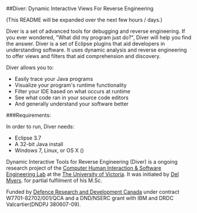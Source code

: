 ##Diver:  Dynamic Interactive Views For Reverse Engineering

(This README will be expanded over the next few hours / days.)

Diver is a set of advanced tools for debugging and reverse engineering. If you ever wondered, "What did my program just do?", Diver will help you find the answer.  Diver is a set of Eclipse plugins that aid developers in understanding software. It uses dynamic analysis and reverse engineering to offer views and filters that aid comprehension and discovery.

Diver allows you to:

* Easily trace your Java programs
* Visualize your program's runtime functionality
* Filter your IDE based on what occurs at runtime
* See what code ran in your source code editors
* And generally understand your software better


###Requirements:

In order to run, Diver needs:

* Eclipse 3.7
* A 32-bit Java install
* Windows 7, Linux, or OS X ()



Dynamic Interactive Tools for Reverse Engineering (Diver) is a ongoing research project of the [Computer Human Interaction & Software Engineering Lab](http://thechiselgroup.com/ "CHISEL") at the [The University of Victoria](http://www.uvic.ca "UVic").  It was initiated by [Del Myers](http://delaltctrl.blogspot.ca/ "Del Myers"). for partial fulfilment of his M.Sc.

Funded by [Defence Research and Development Canada](http://drdc-rddc.gc.ca/ "DRDC Canada") under contract W7701-82702/001/QCA and a DND/NSERC grant with IBM and DRDC Valcartier(DNDPJ 380607-09).